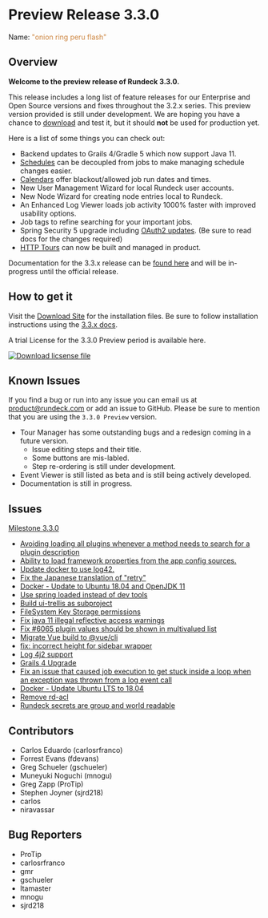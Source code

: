 # Preview Release 3.3.0

Name: <span style="color: peru"><span class="glyphicon glyphicon-flash"></span> "onion ring peru flash"</span>

## Overview
**Welcome to the preview release of Rundeck 3.3.0.**

This release includes a long list of feature releases for our Enterprise and Open Source versions and fixes throughout the 3.2.x series.  This preview version provided is still under development. We are hoping you have a chance to [download](https://download.rundeck.com/3.3.0/index.html) and test it, but it should **not** be used for production yet.

Here is a list of some things you can check out:
- Backend updates to Grails 4/Gradle 5 which now support Java 11.
- [Schedules](/manual/schedules/project-schedules) can be decoupled from jobs to make managing schedule changes easier.
- [Calendars](/manual/calendars) offer blackout/allowed job run dates and times.
- New User Management Wizard for local Rundeck user accounts.
- New Node Wizard for creating node entries local to Rundeck.
- An Enhanced Log Viewer loads job activity 1000% faster with improved usability options.
- Job tags to refine searching for your important jobs.
- Spring Security 5 upgrade including [OAuth2 updates](/administration/security/sso). (Be sure to read docs for the changes required)
- [HTTP Tours](/manual/tour-manager) can now be built and managed in product.

Documentation for the 3.3.x release can be [found here](https://docs.rundeck.com/3.3.x) and will be in-progress until the official release.

## How to get it
Visit the [Download Site](https://download.rundeck.com/3.3.0/index.html) for the installation files.  Be sure to follow installation instructions using the [3.3.x docs](https://docs.rundeck.com/3.3.x).

A trial License for the 3.3.0 Preview period is available here.  

<!--HubSpot Call-to-Action Code --><span class="hs-cta-wrapper" id="hs-cta-wrapper-4fc2144a-6294-44d4-a54d-25f2502acad1"><span class="hs-cta-node hs-cta-4fc2144a-6294-44d4-a54d-25f2502acad1" id="hs-cta-4fc2144a-6294-44d4-a54d-25f2502acad1"><!--[if lte IE 8]><div id="hs-cta-ie-element"></div><![endif]--><a href="https://cta-redirect.hubspot.com/cta/redirect/2768099/4fc2144a-6294-44d4-a54d-25f2502acad1"  target="_blank" ><img class="hs-cta-img" id="hs-cta-img-4fc2144a-6294-44d4-a54d-25f2502acad1" style="border-width:0px;" src="https://no-cache.hubspot.com/cta/default/2768099/4fc2144a-6294-44d4-a54d-25f2502acad1.png"  alt="Download licsense file"/></a></span><script charset="utf-8" src="https://js.hscta.net/cta/current.js"></script><script type="text/javascript"> hbspt.cta.load(2768099, '4fc2144a-6294-44d4-a54d-25f2502acad1', {}); </script></span><!-- end HubSpot Call-to-Action Code_ -->

## Known Issues
If you find a bug or run into any issue you can email us at [product@rundeck.com](mailto:product@rundeck.com) or add an issue to GitHub.  Please be sure to mention that you are using the `3.3.0 Preview` version.

* Tour Manager has some outstanding bugs and a redesign coming in a future version.
  * Issue editing steps and their title.
  * Some buttons are mis-labled.
  * Step re-ordering is still under development.
* Event Viewer is still listed as beta and is still being actively developed.
* Documentation is still in progress.


## Issues

[Milestone 3.3.0](https://github.com/rundeck/rundeck/milestone/144)

* [Avoiding loading all plugins whenever a method needs to search for a plugin description](https://github.com/rundeck/rundeck/pull/6091)
* [Ability to load framework properties from the app config sources.](https://github.com/rundeck/rundeck/pull/6090)
* [Update docker to use log42.](https://github.com/rundeck/rundeck/pull/6087)
* [Fix the Japanese translation of "retry"](https://github.com/rundeck/rundeck/pull/6085)
* [Docker - Update to Ubuntu 18.04 and OpenJDK 11](https://github.com/rundeck/rundeck/pull/6083)
* [Use spring loaded instead of dev tools](https://github.com/rundeck/rundeck/pull/6080)
* [Build ui-trellis as subproject](https://github.com/rundeck/rundeck/pull/6079)
* [FileSystem Key Storage permissions ](https://github.com/rundeck/rundeck/pull/6072)
* [Fix java 11 illegal reflective access warnings](https://github.com/rundeck/rundeck/pull/6071)
* [Fix #6065 plugin values should be shown in multivalued list](https://github.com/rundeck/rundeck/pull/6066)
* [Migrate Vue build to @vue/cli](https://github.com/rundeck/rundeck/pull/6064)
* [fix: incorrect height for sidebar wrapper](https://github.com/rundeck/rundeck/pull/6063)
* [Log 4j2 support](https://github.com/rundeck/rundeck/pull/6052)
* [Grails 4 Upgrade](https://github.com/rundeck/rundeck/pull/6051)
* [Fix an issue that caused job execution to get stuck inside a loop when an exception was thrown from a log event call](https://github.com/rundeck/rundeck/pull/6050)
* [Docker - Update Ubuntu LTS to 18.04](https://github.com/rundeck/rundeck/issues/6032)
* [Remove rd-acl](https://github.com/rundeck/rundeck/pull/5920)
* [Rundeck secrets are group and world readable](https://github.com/rundeck/rundeck/issues/3017)

## Contributors

* Carlos Eduardo (carlosrfranco)
* Forrest Evans (fdevans)
* Greg Schueler (gschueler)
* Muneyuki Noguchi (mnogu)
* Greg Zapp (ProTip)
* Stephen Joyner (sjrd218)
* carlos
* niravassar

## Bug Reporters

* ProTip
* carlosrfranco
* gmr
* gschueler
* ltamaster
* mnogu
* sjrd218
